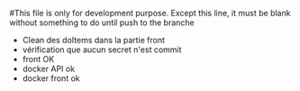 #This file is only for development purpose. Except this line, it must be blank without something to do until push to the branche

- Clean des doItems dans la partie front
- vérification que aucun secret n'est commit
- front OK
- docker API ok
- docker front ok
